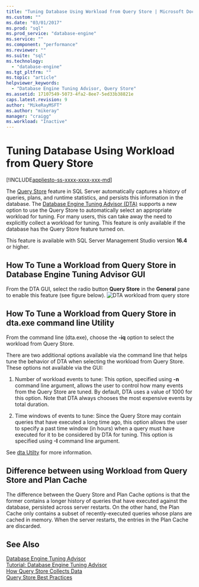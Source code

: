 ```yaml
---
title: "Tuning Database Using Workload from Query Store | Microsoft Docs"
ms.custom: ""
ms.date: "03/01/2017"
ms.prod: "sql"
ms.prod_service: "database-engine"
ms.service: ""
ms.component: "performance"
ms.reviewer: ""
ms.suite: "sql"
ms.technology: 
  - "database-engine"
ms.tgt_pltfrm: ""
ms.topic: "article"
helpviewer_keywords: 
  - "Database Engine Tuning Advisor, Query Store"
ms.assetid: 17107549-5073-4fa2-8ee7-5ed33b38821e
caps.latest.revision: 9
author: "MikeRayMSFT"
ms.author: "mikeray"
manager: "craigg"
ms.workload: "Inactive"
---
```

# Tuning Database Using Workload from Query Store
[!INCLUDE[appliesto-ss-xxxx-xxxx-xxx-md](../../includes/appliesto-ss-xxxx-xxxx-xxx-md.md)]


The [Query Store](../../relational-databases/performance/how-query-store-collects-data.md) feature in SQL Server automatically captures a history of queries, plans, and runtime statistics, and persists this information in the database. The [Database Engine Tuning Advisor (DTA)](../../relational-databases/performance/database-engine-tuning-advisor.md) supports a new option to use the Query Store to automatically select an appropriate workload for tuning. For many users, this can take away the need to explicitly collect a workload for tuning. This feature is only available if the database has the Query Store feature turned on. 
  
  This feature is available with SQL Server Management Studio version **16.4** or higher. 
  
How To Tune a Workload from Query Store in Database Engine Tuning Advisor GUI
---
From the DTA GUI, select the radio button **Query Store** in the **General** pane to enable this feature (see figure below).
![DTA workload from query store](../../relational-databases/performance/media/dta-workload-from-query-store.gif)
 
How To Tune a Workload from Query Store in dta.exe command line Utility
---
From the command line (dta.exe), choose the **-iq** option to select the workload from Query Store. 

There are two additional options available via the command line that helps tune the behavior of DTA when selecting the workload from Query Store. These options not available via the GUI:
  1. Number of workload events to tune: This option, specified using **-n** command line argument, allows the user to control how many events from the Query Store are tuned. By default, DTA uses a value of 1000 for this option. Note that DTA always chooses the most expensive events by total duration. 
  
  2. Time windows of events to tune: Since the Query Store may contain queries that have executed a long time ago, this option allows the user to specify a past time window (in hours) when a query must have executed for it to be considered by DTA for tuning. This option is specified using **-I** command line argument. 

See [dta Utilty](../../tools/dta/dta-utility.md) for more information.

Difference between using Workload from Query Store and Plan Cache 
--- 
The difference between the Query Store and Plan Cache options is that the former contains a longer history of queries that have executed against the database, persisted across server restarts. On the other hand, the Plan Cache only contains a subset of recently-executed queries whose plans are cached in memory. When the server restarts, the entries in the Plan Cache are discarded.

See Also 
--- 
[Database Engine Tuning Advisor](../../relational-databases/performance/database-engine-tuning-advisor.md)     
[Tutorial: Database Engine Tuning Advisor](Tutorial:%20Database%20Engine%20Tuning%20Advisor.md)     
[How Query Store Collects Data](../../relational-databases/performance/how-query-store-collects-data.md)     
[Query Store Best Practices](../../relational-databases/performance/best-practice-with-the-query-store.md)
